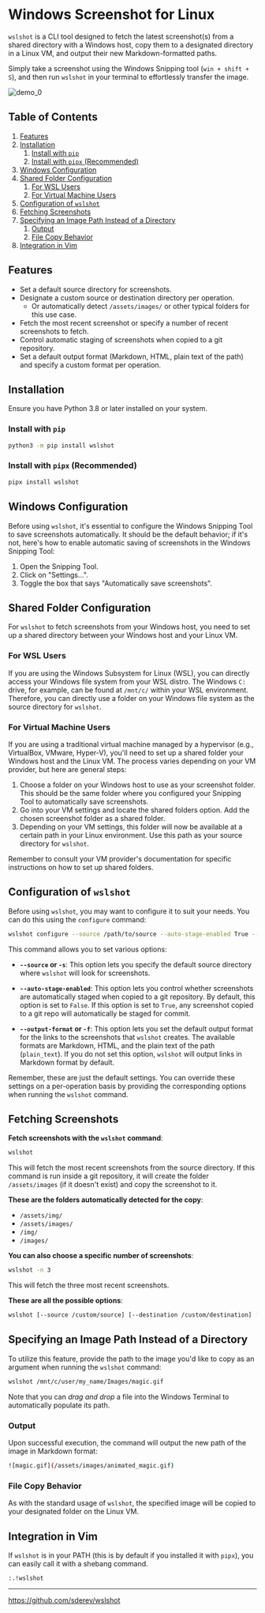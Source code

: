 # Windows Screenshot for Linux

`wslshot` is a CLI tool designed to fetch the latest screenshot(s) from a shared directory with a Windows host, copy them to a designated directory in a Linux VM, and output their new Markdown-formatted paths.

Simply take a screenshot using the Windows Snipping tool (`win + shift + S`), and then run `wslshot` in your terminal to effortlessly transfer the image.

![demo_0](https://github.com/sderev/wslshot/assets/24412384/656b0595-0c27-41fa-966a-d6ca39ec410a)

<!-- TOC -->
## Table of Contents

1. [Features](#features)
1. [Installation](#installation)
    1. [Install with `pip`](#install-with-pip)
    1. [Install with `pipx` (Recommended)](#install-with-pipx-recommended)
1. [Windows Configuration](#windows-configuration)
1. [Shared Folder Configuration](#shared-folder-configuration)
    1. [For WSL Users](#for-wsl-users)
    1. [For Virtual Machine Users](#for-virtual-machine-users)
1. [Configuration of `wslshot`](#configuration-of-wslshot)
1. [Fetching Screenshots](#fetching-screenshots)
1. [Specifying an Image Path Instead of a Directory](#specifying-an-image-path-instead-of-a-directory)
    1. [Output](#output)
    1. [File Copy Behavior](#file-copy-behavior)
1. [Integration in Vim](#integration-in-vim)
<!-- /TOC -->

## Features

* Set a default source directory for screenshots.
* Designate a custom source or destination directory per operation.
  * Or automatically detect `/assets/images/` or other typical folders for this use case.
* Fetch the most recent screenshot or specify a number of recent screenshots to fetch.
* Control automatic staging of screenshots when copied to a git repository.
* Set a default output format (Markdown, HTML, plain text of the path) and specify a custom format per operation.

## Installation

Ensure you have Python 3.8 or later installed on your system.

### Install with `pip`

```bash
python3 -m pip install wslshot
```

### Install with `pipx` (Recommended)

```bash
pipx install wslshot
```

## Windows Configuration

Before using `wslshot`, it's essential to configure the Windows Snipping Tool to save screenshots automatically. It should be the default behavior; if it's not, here's how to enable automatic saving of screenshots in the Windows Snipping Tool:

1. Open the Snipping Tool.
1. Click on "Settings...".
1. Toggle the box that says "Automatically save screenshots".

## Shared Folder Configuration

For `wslshot` to fetch screenshots from your Windows host, you need to set up a shared directory between your Windows host and your Linux VM.

### For WSL Users

If you are using the Windows Subsystem for Linux (WSL), you can directly access your Windows file system from your WSL distro. The Windows `C:` drive, for example, can be found at `/mnt/c/` within your WSL environment. Therefore, you can directly use a folder on your Windows file system as the source directory for `wslshot`.

### For Virtual Machine Users

If you are using a traditional virtual machine managed by a hypervisor (e.g., VirtualBox, VMware, Hyper-V), you'll need to set up a shared folder your Windows host and the Linux VM. The process varies depending on your VM provider, but here are general steps:

1. Choose a folder on your Windows host to use as your screenshot folder. This should be the same folder where you configured your Snipping Tool to automatically save screenshots.
1. Go into your VM settings and locate the shared folders option. Add the chosen screenshot folder as a shared folder.
1. Depending on your VM settings, this folder will now be available at a certain path in your Linux environment. Use this path as your source directory for `wslshot`.

Remember to consult your VM provider's documentation for specific instructions on how to set up shared folders.

## Configuration of `wslshot`

Before using `wslshot`, you may want to configure it to suit your needs. You can do this using the `configure` command:

```bash
wslshot configure --source /path/to/source --auto-stage-enabled True --output-format HTML
```

This command allows you to set various options:

- **`--source` or `-s`**: This option lets you specify the default source directory where `wslshot` will look for screenshots.

- **`--auto-stage-enabled`**: This option lets you control whether screenshots are automatically staged when copied to a git repository. By default, this option is set to `False`. If this option is set to `True`, any screenshot copied to a git repo will automatically be staged for commit.

- **`--output-format` or `-f`**: This option lets you set the default output format for the links to the screenshots that `wslshot` creates. The available formats are Markdown, HTML, and the plain text of the path (`plain_text`). If you do not set this option, `wslshot` will output links in Markdown format by default.

Remember, these are just the default settings. You can override these settings on a per-operation basis by providing the corresponding options when running the `wslshot` command.

## Fetching Screenshots

**Fetch screenshots with the `wslshot` command**:

```bash
wslshot
```

This will fetch the most recent screenshots from the source directory. If this command is run inside a git repository, it will create the folder `/assets/images` (if it doesn't exist) and copy the screenshot to it.

**These are the folders automatically detected for the copy**:

- `/assets/img/`
- `/assets/images/`
- `/img/`
- `/images/`

**You can also choose a specific number of screenshots**:

```bash
wslshot -n 3
```

This will fetch the three most recent screenshots.

**These are all the possible options**:

```bash
wslshot [--source /custom/source] [--destination /custom/destination] [--count 3] [--output-format HTML]
```

## Specifying an Image Path Instead of a Directory

To utilize this feature, provide the path to the image you'd like to copy as an argument when running the `wslshot` command:

```bash
wslshot /mnt/c/user/my_name/Images/magic.gif
```

Note that you can _drag and drop_ a file into the Windows Terminal to automatically populate its path.

### Output

Upon successful execution, the command will output the new path of the image in Markdown format:

```bash
![magic.gif](/assets/images/animated_magic.gif)
```

### File Copy Behavior

As with the standard usage of `wslshot`, the specified image will be copied to your designated folder on the Linux VM.

## Integration in Vim

If `wslshot` is in your PATH (this is by default if you installed it with `pipx`), you can easily call it with a shebang command.

```vim
:.!wslshot
```

---

<https://github.com/sderev/wslshot>
